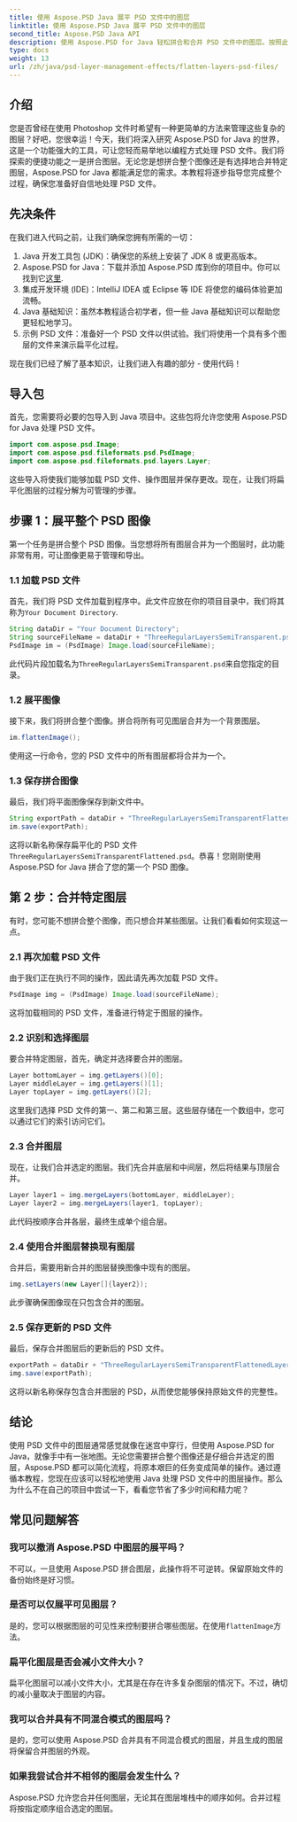 ```yaml
---
title: 使用 Aspose.PSD Java 展平 PSD 文件中的图层
linktitle: 使用 Aspose.PSD Java 展平 PSD 文件中的图层
second_title: Aspose.PSD Java API
description: 使用 Aspose.PSD for Java 轻松拼合和合并 PSD 文件中的图层。按照此分步指南简化您的 PSD 文件管理。
type: docs
weight: 13
url: /zh/java/psd-layer-management-effects/flatten-layers-psd-files/
---
```

## 介绍

您是否曾经在使用 Photoshop 文件时希望有一种更简单的方法来管理这些复杂的图层？好吧，您很幸运！今天，我们将深入研究 Aspose.PSD for Java 的世界，这是一个功能强大的工具，可让您轻而易举地以编程方式处理 PSD 文件。我们将探索的便捷功能之一是拼合图层。无论您是想拼合整个图像还是有选择地合并特定图层，Aspose.PSD for Java 都能满足您的需求。本教程将逐步指导您完成整个过程，确保您准备好自信地处理 PSD 文件。

## 先决条件

在我们进入代码之前，让我们确保您拥有所需的一切：

1. Java 开发工具包 (JDK)：确保您的系统上安装了 JDK 8 或更高版本。
2.  Aspose.PSD for Java：下载并添加 Aspose.PSD 库到你的项目中。你可以找到它[这里](https://releases.aspose.com/psd/java/).
3. 集成开发环境 (IDE)：IntelliJ IDEA 或 Eclipse 等 IDE 将使您的编码体验更加流畅。
4. Java 基础知识：虽然本教程适合初学者，但一些 Java 基础知识可以帮助您更轻松地学习。
5. 示例 PSD 文件：准备好一个 PSD 文件以供试验。我们将使用一个具有多个图层的文件来演示扁平化过程。

现在我们已经了解了基本知识，让我们进入有趣的部分 - 使用代码！

## 导入包

首先，您需要将必要的包导入到 Java 项目中。这些包将允许您使用 Aspose.PSD for Java 处理 PSD 文件。

```java
import com.aspose.psd.Image;
import com.aspose.psd.fileformats.psd.PsdImage;
import com.aspose.psd.fileformats.psd.layers.Layer;
```

这些导入将使我们能够加载 PSD 文件、操作图层并保存更改。现在，让我们将扁平化图层的过程分解为可管理的步骤。

## 步骤 1：展平整个 PSD 图像

第一个任务是拼合整个 PSD 图像。当您想将所有图层合并为一个图层时，此功能非常有用，可让图像更易于管理和导出。

### 1.1 加载 PSD 文件

首先，我们将 PSD 文件加载到程序中。此文件应放在你的项目目录中，我们将其称为`Your Document Directory`.

```java
String dataDir = "Your Document Directory";
String sourceFileName = dataDir + "ThreeRegularLayersSemiTransparent.psd";
PsdImage im = (PsdImage) Image.load(sourceFileName);
```

此代码片段加载名为`ThreeRegularLayersSemiTransparent.psd`来自您指定的目录。

### 1.2 展平图像

接下来，我们将拼合整个图像。拼合将所有可见图层合并为一个背景图层。

```java
im.flattenImage();
```

使用这一行命令，您的 PSD 文件中的所有图层都将合并为一个。

### 1.3 保存拼合图像

最后，我们将平面图像保存到新文件中。

```java
String exportPath = dataDir + "ThreeRegularLayersSemiTransparentFlattened.psd";
im.save(exportPath);
```

这将以新名称保存扁平化的 PSD 文件`ThreeRegularLayersSemiTransparentFlattened.psd`。恭喜！您刚刚使用 Aspose.PSD for Java 拼合了您的第一个 PSD 图像。

## 第 2 步：合并特定图层

有时，您可能不想拼合整个图像，而只想合并某些图层。让我们看看如何实现这一点。

### 2.1 再次加载 PSD 文件

由于我们正在执行不同的操作，因此请先再次加载 PSD 文件。

```java
PsdImage img = (PsdImage) Image.load(sourceFileName);
```

这将加载相同的 PSD 文件，准备进行特定于图层的操作。

### 2.2 识别和选择图层

要合并特定图层，首先，确定并选择要合并的图层。

```java
Layer bottomLayer = img.getLayers()[0];
Layer middleLayer = img.getLayers()[1];
Layer topLayer = img.getLayers()[2];
```

这里我们选择 PSD 文件的第一、第二和第三层。这些层存储在一个数组中，您可以通过它们的索引访问它们。

### 2.3 合并图层

现在，让我们合并选定的图层。我们先合并底层和中间层，然后将结果与顶层合并。

```java
Layer layer1 = img.mergeLayers(bottomLayer, middleLayer);
Layer layer2 = img.mergeLayers(layer1, topLayer);
```

此代码按顺序合并各层，最终生成单个组合层。

### 2.4 使用合并图层替换现有图层

合并后，需要用新合并的图层替换图像中现有的图层。

```java
img.setLayers(new Layer[]{layer2});
```

此步骤确保图像现在只包含合并的图层。

### 2.5 保存更新的 PSD 文件

最后，保存合并图层后的更新后的 PSD 文件。

```java
exportPath = dataDir + "ThreeRegularLayersSemiTransparentFlattenedLayerByLayer.psd";
img.save(exportPath);
```

这将以新名称保存包含合并图层的 PSD，从而使您能够保持原始文件的完整性。

## 结论

使用 PSD 文件中的图层通常感觉就像在迷宫中穿行，但使用 Aspose.PSD for Java，就像手中有一张地图。无论您需要拼合整个图像还是仔细合并选定的图层，Aspose.PSD 都可以简化流程，将原本艰巨的任务变成简单的操作。通过遵循本教程，您现在应该可以轻松地使用 Java 处理 PSD 文件中的图层操作。那么为什么不在自己的项目中尝试一下，看看您节省了多少时间和精力呢？

## 常见问题解答

### 我可以撤消 Aspose.PSD 中图层的展平吗？  
不可以，一旦使用 Aspose.PSD 拼合图层，此操作将不可逆转。保留原始文件的备份始终是好习惯。

### 是否可以仅展平可见图层？  
是的，您可以根据图层的可见性来控制要拼合哪些图层。在使用`flattenImage`方法。

### 扁平化图层是否会减小文件大小？  
扁平化图层可以减小文件大小，尤其是在存在许多复杂图层的情况下。不过，确切的减小量取决于图层的内容。

### 我可以合并具有不同混合模式的图层吗？  
是的，您可以使用 Aspose.PSD 合并具有不同混合模式的图层，并且生成的图层将保留合并图层的外观。

### 如果我尝试合并不相邻的图层会发生什么？  
Aspose.PSD 允许您合并任何图层，无论其在图层堆栈中的顺序如何。合并过程将按指定顺序组合选定的图层。